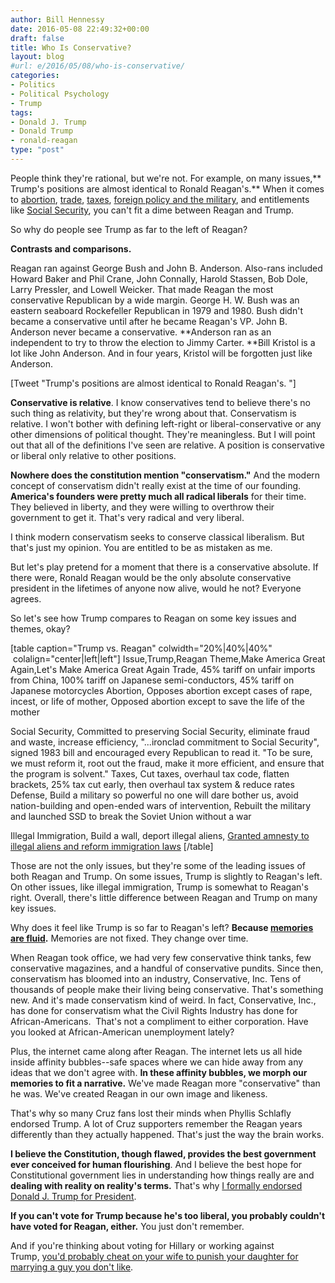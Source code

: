 ```yaml
---
author: Bill Hennessy
date: 2016-05-08 22:49:32+00:00
draft: false
title: Who Is Conservative?
layout: blog
#url: e/2016/05/08/who-is-conservative/
categories:
- Politics
- Political Psychology
- Trump
tags:
- Donald J. Trump
- Donald Trump
- ronald-reagan
type: "post"
---
```


People think they're rational, but we're not. For example, on many issues,** Trump's positions are almost identical to Ronald Reagan's.** When it comes to [abortion](https://www.ontheissues.org/Celeb/Ronald_Reagan_Abortion.htm), [trade](https://www.breitbart.com/2016-presidential-race/2016/05/06/nevertrump-movements-view-of-trade-would-have-made-them-neverreagan/), [taxes](https://www.ontheissues.org/Celeb/Ronald_Reagan_Tax_Reform.htm), [foreign policy and the military](https://millercenter.org/president/biography/reagan-foreign-affairs), and entitlements like [Social Security](https://www.ontheissues.org/Celeb/Ronald_Reagan_Social_Security.htm), you can't fit a dime between Reagan and Trump.

So why do people see Trump as far to the left of Reagan?

**Contrasts and comparisons.**

Reagan ran against George Bush and John B. Anderson. Also-rans included Howard Baker and Phil Crane, John Connally, Harold Stassen, Bob Dole, Larry Pressler, and Lowell Weicker. That made Reagan the most conservative Republican by a wide margin. George H. W. Bush was an eastern seaboard Rockefeller Republican in 1979 and 1980. Bush didn't became a conservative until after he became Reagan's VP. John B. Anderson never became a conservative. **Anderson ran as an independent to try to throw the election to Jimmy Carter. **Bill Kristol is a lot like John Anderson. And in four years, Kristol will be forgotten just like Anderson.

[Tweet "Trump's positions are almost identical to Ronald Reagan's. "]

**Conservative is relative**. I know conservatives tend to believe there's no such thing as relativity, but they're wrong about that. Conservatism is relative. I won't bother with defining left-right or liberal-conservative or any other dimensions of political thought. They're meaningless. But I will point out that all of the definitions I've seen are relative. A position is conservative or liberal only relative to other positions.

**Nowhere does the constitution mention "conservatism."** And the modern concept of conservatism didn't really exist at the time of our founding. **America's founders were pretty much all radical liberals** for their time. They believed in liberty, and they were willing to overthrow their government to get it. That's very radical and very liberal.

I think modern conservatism seeks to conserve classical liberalism. But that's just my opinion. You are entitled to be as mistaken as me.

But let's play pretend for a moment that there is a conservative absolute. If there were, Ronald Reagan would be the only absolute conservative president in the lifetimes of anyone now alive, would he not? Everyone agrees.

So let's see how Trump compares to Reagan on some key issues and themes, okay?

[table caption="Trump vs. Reagan" colwidth="20%|40%|40%"  colalign="center|left|left"]
Issue,Trump,Reagan
Theme,Make America Great Again,Let's Make America Great Again
Trade, 45% tariff on unfair imports from China, 100% tariff on Japanese semi-conductors\, 45% tariff on Japanese motorcycles
Abortion, Opposes abortion except cases of rape\, incest\, or life of mother, Opposed abortion except to save the life of the mother

Social Security, Committed to preserving Social Security\, eliminate fraud and waste\, increase efficiency, "...ironclad commitment to Social Security"\, signed 1983 bill and encouraged every Republican to read it. "To be sure\, we must reform it\, root out the fraud\, make it more efficient\, and ensure that the program is solvent."
Taxes, Cut taxes\, overhaul tax code\, flatten brackets, 25% tax cut early\, then overhaul tax system & reduce rates
Defense, Build a military so powerful no one will dare bother us\, avoid nation-building and open-ended wars of intervention, Rebuilt the military and launched SSD to break the Soviet Union without a war

Illegal Immigration, Build a wall\, deport illegal aliens, [Granted amnesty to illegal aliens and reform immigration laws](https://www.ontheissues.org/Celeb/Ronald_Reagan_Immigration.htm)
[/table]

Those are not the only issues, but they're some of the leading issues of both Reagan and Trump. On some issues, Trump is slightly to Reagan's left. On other issues, like illegal immigration, Trump is somewhat to Reagan's right. Overall, there's little difference between Reagan and Trump on many key issues.

Why does it feel like Trump is so far to Reagan's left? **Because [memories are fluid](https://www.psychologytoday.com/blog/am-i-right/201307/your-memory-isnt-what-you-think-it-is).** Memories are not fixed. They change over time.

When Reagan took office, we had very few conservative think tanks, few conservative magazines, and a handful of conservative pundits. Since then, conservatism has bloomed into an industry, Conservative, Inc. Tens of thousands of people make their living being conservative. That's something new. And it's made conservatism kind of weird. In fact, Conservative, Inc., has done for conservatism what the Civil Rights Industry has done for African-Americans.  That's not a compliment to either corporation. Have you looked at African-American unemployment lately?

Plus, the internet came along after Reagan. The internet lets us all hide inside affinity bubbles--safe spaces where we can hide away from any ideas that we don't agree with. **In these affinity bubbles, we morph our memories to fit a narrative.** We've made Reagan more "conservative" than he was. We've created Reagan in our own image and likeness.

That's why so many Cruz fans lost their minds when Phyllis Schlafly endorsed Trump. A lot of Cruz supporters remember the Reagan years differently than they actually happened. That's just the way the brain works.

**I believe the Constitution, though flawed, provides the best government ever conceived for human flourishing**. And I believe the best hope for Constitutional government lies in understanding how things really are and **dealing with reality on reality's terms.** That's why [I formally endorsed Donald J. Trump for President](https://hennessysview.com/2016/05/06/trump-for-president-i-endorse/).

**If you can't vote for Trump because he's too liberal, you probably couldn't have voted for Reagan, either.** You just don't remember.

And if you're thinking about voting for Hillary or working against Trump, [you'd probably cheat on your wife to punish your daughter for marrying a guy you don't like](https://hennessysview.com/2016/05/04/an-affair-to-dismember/).
